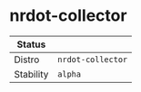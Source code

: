 # nrdot-collector

| Status    |                                                                                                                                                                                                             |
|-----------|-------------------------------------------------------------------------------------------------------------------------------------------------------------------------------------------------------------|
| Distro    | `nrdot-collector`                                                                                                                                                                                      |
| Stability | `alpha`                                                                            
